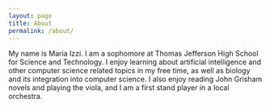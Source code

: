```yaml
---
layout: page
title: About
permalink: /about/
---
```

My name is Maria Izzi. I am a sophomore at Thomas Jefferson High School for Science and Technology. I enjoy learning about artificial intelligence and other computer science related topics in my free time, as well as biology and its integration into computer science. I also enjoy reading John Grisham novels and playing the viola, and I am a first stand player in a local orchestra.

<img src= "/assets/images/profilepic.jpg" alt="">
